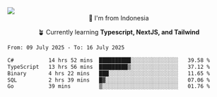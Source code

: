 
<img align = "center" src="https://readme-typing-svg.herokuapp.com?font=Fira+Code&size=25&pause=1000&color=00F713&center=true&vCenter=true&random=false&width=850&height=70&lines=Hi+There+%F0%9F%91%8B%2C+Im+Julian+Caesar;"/>
<br>

<div align = "center">
  📌 I'm from Indonesia
  
  🪴 Currently learning **Typescript, NextJS, and Tailwind**
</div>

<!--START_SECTION:waka-->

```txt
From: 09 July 2025 - To: 16 July 2025

C#           14 hrs 52 mins  ██████████░░░░░░░░░░░░░░░   39.58 %
TypeScript   13 hrs 56 mins  █████████▒░░░░░░░░░░░░░░░   37.12 %
Binary       4 hrs 22 mins   ███░░░░░░░░░░░░░░░░░░░░░░   11.65 %
SQL          2 hrs 39 mins   █▓░░░░░░░░░░░░░░░░░░░░░░░   07.06 %
Go           39 mins         ▒░░░░░░░░░░░░░░░░░░░░░░░░   01.76 %
```

<!--END_SECTION:waka-->
